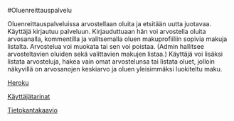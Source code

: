 #Oluenreittauspalvelu

Oluenreittauspalveluissa arvostellaan oluita ja etsitään uutta juotavaa. Käyttäjä kirjautuu palveluun. Kirjauduttuaan hän voi arvostella oluita arvosanalla, kommentilla ja valitsemalla oluen makuprofiiliin sopivia makuja listalta. Arvostelua voi muokata tai sen voi poistaa. (Admin hallitsee arvosteltavien oluiden sekä valittavien makujen listaa.) Käyttäjä voi lisäksi listata arvosteluja, hakea vain omat arvostelunsa tai listata oluet, jolloin näkyvillä on arvosanojen keskiarvo ja oluen yleisimmäksi luokiteltu maku.

[Heroku](https://tsoha-oluenreittauspalvelu.herokuapp.com)

[Käyttäjätarinat](documentation/User_stories.md)

[Tietokantakaavio](documentation/Tietokantakaavio150219.png)
      
